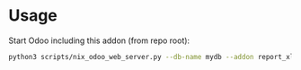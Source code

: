 # Usage

Start Odoo including this addon (from repo root):

```bash
python3 scripts/nix_odoo_web_server.py --db-name mydb --addon report_xlsx
```
